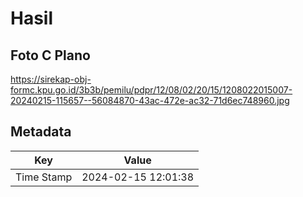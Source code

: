 # Hasil

## Foto C Plano

https://sirekap-obj-formc.kpu.go.id/3b3b/pemilu/pdpr/12/08/02/20/15/1208022015007-20240215-115657--56084870-43ac-472e-ac32-71d6ec748960.jpg


## Metadata

| Key        | Value               |
| ---------- | ------------------- |
| Time Stamp | 2024-02-15 12:01:38 |



